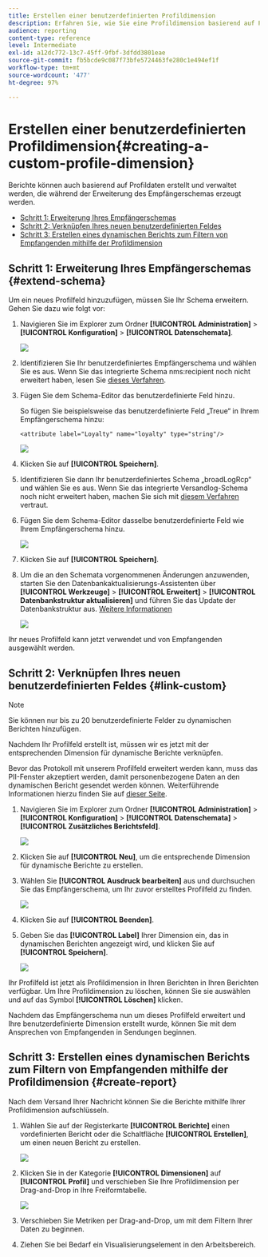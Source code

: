 ```yaml
---
title: Erstellen einer benutzerdefinierten Profildimension
description: Erfahren Sie, wie Sie eine Profildimension basierend auf Profildaten erstellen.
audience: reporting
content-type: reference
level: Intermediate
exl-id: a12dc772-13c7-45ff-9fbf-3dfdd3801eae
source-git-commit: fb5bcde9c087f73bfe5724463fe280c1e494ef1f
workflow-type: tm+mt
source-wordcount: '477'
ht-degree: 97%

---
```


# Erstellen einer benutzerdefinierten Profildimension{#creating-a-custom-profile-dimension}

Berichte können auch basierend auf Profildaten erstellt und verwaltet werden, die während der Erweiterung des Empfängerschemas erzeugt werden.

* [Schritt 1: Erweiterung Ihres Empfängerschemas](##extend-schema)
* [Schritt 2: Verknüpfen Ihres neuen benutzerdefinierten Feldes](#link-custom)
* [Schritt 3: Erstellen eines dynamischen Berichts zum Filtern von Empfangenden mithilfe der Profildimension](#create-report)

## Schritt 1: Erweiterung Ihres Empfängerschemas {#extend-schema}

Um ein neues Profilfeld hinzuzufügen, müssen Sie Ihr Schema erweitern. Gehen Sie dazu wie folgt vor:

1. Navigieren Sie im Explorer zum Ordner **[!UICONTROL Administration]** > **[!UICONTROL Konfiguration]** > **[!UICONTROL Datenschemata]**.

   ![](assets/custom_field_1.png)

1. Identifizieren Sie Ihr benutzerdefiniertes Empfängerschema und wählen Sie es aus. Wenn Sie das integrierte Schema nms:recipient noch nicht erweitert haben, lesen Sie [dieses Verfahren](https://experienceleague.adobe.com/de/docs/campaign/campaign-v8/developer/shemas-forms/extend-schema).

1. Fügen Sie dem Schema-Editor das benutzerdefinierte Feld hinzu.

   So fügen Sie beispielsweise das benutzerdefinierte Feld „Treue“ in Ihrem Empfängerschema hinzu:

   ```
   <attribute label="Loyalty" name="loyalty" type="string"/>
   ```

   ![](assets/custom_field_2.png)

1. Klicken Sie auf **[!UICONTROL Speichern]**.

1. Identifizieren Sie dann Ihr benutzerdefiniertes Schema „broadLogRcp“ und wählen Sie es aus. Wenn Sie das integrierte Versandlog-Schema noch nicht erweitert haben, machen Sie sich mit [diesem Verfahren](https://experienceleague.adobe.com/de/docs/campaign/campaign-v8/developer/shemas-forms/extend-schema) vertraut.

1. Fügen Sie dem Schema-Editor dasselbe benutzerdefinierte Feld wie Ihrem Empfängerschema hinzu.

   ![](assets/custom_field_3.png)

1. Klicken Sie auf **[!UICONTROL Speichern]**.

1. Um die an den Schemata vorgenommenen Änderungen anzuwenden, starten Sie den Datenbankaktualisierungs-Assistenten über **[!UICONTROL Werkzeuge]** > **[!UICONTROL Erweitert]** > **[!UICONTROL Datenbankstruktur aktualisieren]** und führen Sie das Update der Datenbankstruktur aus. [Weitere Informationen](https://experienceleague.adobe.com/de/docs/campaign/campaign-v8/developer/shemas-forms/update-database-structure)

   ![](assets/custom_field_4.png)

Ihr neues Profilfeld kann jetzt verwendet und von Empfangenden ausgewählt werden.

## Schritt 2: Verknüpfen Ihres neuen benutzerdefinierten Feldes {#link-custom}

>[!NOTE]
>
> Sie können nur bis zu 20 benutzerdefinierte Felder zu dynamischen Berichten hinzufügen.

Nachdem Ihr Profilfeld erstellt ist, müssen wir es jetzt mit der entsprechenden Dimension für dynamische Berichte verknüpfen.

Bevor das Protokoll mit unserem Profilfeld erweitert werden kann, muss das PII-Fenster akzeptiert werden, damit personenbezogene Daten an den dynamischen Bericht gesendet werden können. Weiterführende Informationen hierzu finden Sie auf [dieser Seite](pii-agreement.md).

1. Navigieren Sie im Explorer zum Ordner **[!UICONTROL Administration]** > **[!UICONTROL Konfiguration]** > **[!UICONTROL Datenschemata]** > **[!UICONTROL Zusätzliches Berichtsfeld]**.

   ![](assets/custom_field_5.png)

1. Klicken Sie auf **[!UICONTROL Neu]**, um die entsprechende Dimension für dynamische Berichte zu erstellen.

1. Wählen Sie **[!UICONTROL Ausdruck bearbeiten]** aus und durchsuchen Sie das Empfängerschema, um Ihr zuvor erstelltes Profilfeld zu finden.

   ![](assets/custom_field_6.png)

1. Klicken Sie auf **[!UICONTROL Beenden]**.

1. Geben Sie das **[!UICONTROL Label]** Ihrer Dimension ein, das in dynamischen Berichten angezeigt wird, und klicken Sie auf **[!UICONTROL Speichern]**.

   ![](assets/custom_field_7.png)

Ihr Profilfeld ist jetzt als Profildimension in Ihren Berichten in Ihren Berichten verfügbar. Um Ihre Profildimension zu löschen, können Sie sie auswählen und auf das Symbol **[!UICONTROL Löschen]** klicken.

Nachdem das Empfängerschema nun um dieses Profilfeld erweitert und Ihre benutzerdefinierte Dimension erstellt wurde, können Sie mit dem Ansprechen von Empfangenden in Sendungen beginnen.

## Schritt 3: Erstellen eines dynamischen Berichts zum Filtern von Empfangenden mithilfe der Profildimension {#create-report}

Nach dem Versand Ihrer Nachricht können Sie die Berichte mithilfe Ihrer Profildimension aufschlüsseln.

1. Wählen Sie auf der Registerkarte **[!UICONTROL Berichte]** einen vordefinierten Bericht oder die Schaltfläche **[!UICONTROL Erstellen]**, um einen neuen Bericht zu erstellen.

   ![](assets/custom_field_8.png)

1. Klicken Sie in der Kategorie **[!UICONTROL Dimensionen]** auf **[!UICONTROL Profil]** und verschieben Sie Ihre Profildimension per Drag-and-Drop in Ihre Freiformtabelle.

   ![](assets/custom_field_9.png)

1. Verschieben Sie Metriken per Drag-and-Drop, um mit dem Filtern Ihrer Daten zu beginnen.

1. Ziehen Sie bei Bedarf ein Visualisierungselement in den Arbeitsbereich.


